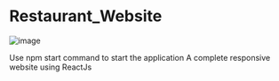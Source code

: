 # Restaurant_Website

![image](https://github.com/user-attachments/assets/bd3061d3-e6eb-47ba-9217-d0d3a18f3f00)

Use npm start command to start the application
A complete responsive website using ReactJs
